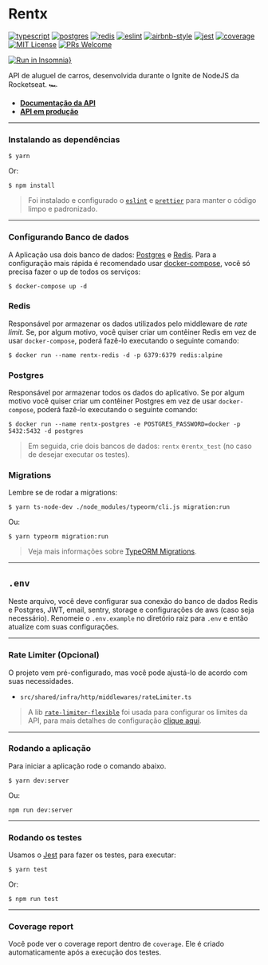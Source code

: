 # Rentx

[![typescript](https://img.shields.io/badge/typescript-4.3.5-3178c6?style=flat-square&logo=typescript)](https://www.typescriptlang.org/)
[![postgres](https://img.shields.io/badge/postgres-8.6.0-326690?style=flat-square&logo=postgresql&logoColor=white)](https://www.postgresql.org/)
[![redis](https://img.shields.io/badge/redis-3.1.2-d92b21?style=flat-square&logo=redis&logoColor=white)](https://redis.io/)
[![eslint](https://img.shields.io/badge/eslint-7.31.0-4b32c3?style=flat-square&logo=eslint)](https://eslint.org/)
[![airbnb-style](https://flat.badgen.net/badge/style-guide/airbnb/ff5a5f?icon=airbnb)](https://github.com/airbnb/javascript)
[![jest](https://img.shields.io/badge/jest-27.0.6-brightgreen?style=flat-square&logo=jest)](https://jestjs.io/)
[![coverage](https://img.shields.io/codecov/c/gh/DiegoVictor/rentx?logo=codecov&style=flat-square)](https://codecov.io/gh/DiegoVictor/rentx)
[![MIT License](https://img.shields.io/badge/license-MIT-green?style=flat-square)](https://github.com/DiegoVictor/rentx/blob/master/LICENSE)
[![PRs Welcome](https://img.shields.io/badge/PRs-welcome-brightgreen.svg?style=flat-square)](http://makeapullrequest.com)<br>

[![Run in Insomnia}](https://insomnia.rest/images/run.svg)](https://insomnia.rest/run/?label=Rentx&uri=https%3A%2F%2Fgithub.com%2FDaniel-Vinicius%2Frentx%2Fblob%2Fmain%2Fdocs%2Finsomnia.json)

API de aluguel de carros, desenvolvida durante o Ignite de NodeJS da Rocketseat. 🏎

* **[Documentação da API](https://docs.rentx.handsoft.space/)**
* **[API em produção](https://rentx.handsoft.space/)**

---

### Instalando as dependências

```
$ yarn
```
Or:
```
$ npm install
```
> Foi instalado e configurado o [`eslint`](https://eslint.org/) e [`prettier`](https://prettier.io/) para manter o código limpo e padronizado.

---

### **Configurando Banco de dados**
A Aplicação usa dois banco de dados: [Postgres](https://www.postgresql.org/) e [Redis](https://redis.io/). Para a configuração mais rápida é recomendado usar [docker-compose](https://docs.docker.com/compose/), você só precisa fazer o up de todos os serviços:
```
$ docker-compose up -d
```
### Redis
Responsável por armazenar os dados utilizados pelo middleware de _rate limit_. Se, por algum motivo, você quiser criar um contêiner Redis em vez de usar `docker-compose`, poderá fazê-lo executando o seguinte comando:
```
$ docker run --name rentx-redis -d -p 6379:6379 redis:alpine
```

### Postgres
Responsável por armazenar todos os dados do aplicativo. Se por algum motivo você quiser criar um contêiner Postgres em vez de usar `docker-compose`, poderá fazê-lo executando o seguinte comando:
```
$ docker run --name rentx-postgres -e POSTGRES_PASSWORD=docker -p 5432:5432 -d postgres
```
> Em seguida, crie dois bancos de dados: `rentx` e`rentx_test` (no caso de desejar executar os testes).

### Migrations
Lembre se de rodar a migrations:
```
$ yarn ts-node-dev ./node_modules/typeorm/cli.js migration:run
```
Ou:
```
$ yarn typeorm migration:run
```
> Veja mais informações sobre [TypeORM Migrations](https://typeorm.io/#/migrations).

---

## `.env`
Neste arquivo, você deve configurar sua conexão do banco de dados Redis e Postgres, JWT, email, sentry, storage e configurações de aws (caso seja necessário).
Renomeie o `.env.example` no diretório raiz para `.env` e então atualize com suas configurações.

---

### **Rate Limiter (Opcional)**
O projeto vem pré-configurado, mas você pode ajustá-lo de acordo com suas necessidades.

* `src/shared/infra/http/middlewares/rateLimiter.ts`


> A lib [`rate-limiter-flexible`](https://github.com/animir/node-rate-limiter-flexible) foi usada para configurar os limites da API, para mais detalhes de configuração [clique aqui](https://github.com/animir/node-rate-limiter-flexible/wiki/Options#options).

---

### **Rodando a aplicação**
Para iniciar a aplicação rode o comando abaixo.
```
$ yarn dev:server
```
Ou:
```
npm run dev:server
```

---

### **Rodando os testes**
Usamos o [Jest](https://jestjs.io/) para fazer os testes, para executar:
```
$ yarn test
```
Or:
```
$ npm run test
```

---

### **Coverage report**
Você pode ver o coverage report dentro de `coverage`. Ele é criado automaticamente após a execução dos testes.
